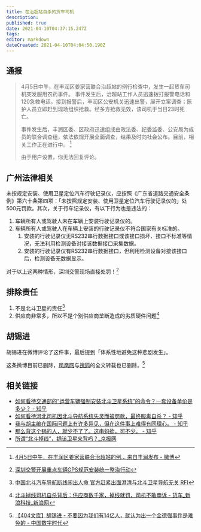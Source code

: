 ```yaml
---
title: 在治超站自杀的货车司机
description: 
published: true
date: 2021-04-10T04:37:15.247Z
tags: 
editor: markdown
dateCreated: 2021-04-10T04:04:50.190Z
---
```


通报
----

> 4月5日中午，在丰润区姜家营联合治超站的例行检查中，发生一起货车司机突发服用农药事件。
事件发生后，治超站工作人员迅速拨打报警电话和120急救电话。接到报警后，丰润区公安机关迅速出警，展开立案调查；医护人员立即赶到现场组织抢救。经多方抢救无效，该司机于当日23时死亡。
>
> 事件发生后，丰润区委、区政府迅速组成由政法委、纪委监委、公安局为成员的联合调查组，依法依规开展全面调查，结果及时向社会公布。目前，相关工作正在进行中。 [^wb1]
>
> 由于用户设置，你无法回复评论。

[^wb1]: [4月5日中午，在丰润区姜家营联合治超站的例... 来自丰润发布 - 微博](https://archive.is/QhvtT "https://weibo.com/3608989405/K9FBkouUi")

广州法律相关
-----------

未按规定安装、使用卫星定位汽车行驶记录仪，应按照《广东省道路交通安全条例》第六十条第四项：「未按照规定安装、使用卫星定位汽车行驶记录仪的」处500元罚款。其次，关于行车记录仪，有以下行为也是违法的：

1. 车辆所有人或驾驶人未在车辆上安装行驶记录仪的。
2. 车辆所有人或驾驶人在车辆上安装的行驶记录仪不符合国家有关标准的。
    1. 安装的行驶记录仪无RS232串行数据接口或该接口损坏、接口不标准等情况，无法利用检测设备对接该数据接口采集数据。
    2. 安装的行驶记录仪有RS232串行数据接口，但利用检测设备对接该接口后，检测设备无数据显示。

对于以上这两种情形，深圳交警现场直接处罚！[^gzfl]

[^gzfl]: [深圳交警开展重点车辆GPS规范安装统一整治行动](https://archive.is/f911p "http://szjj.sz.gov.cn/JGDT/content/post_4487327.html")

排除责任
-------

1. 不是北斗卫星的责任[^rifnts]
2. 供应商非常多，所以不是个别供应商垄断造成的劣质硬件问题[^msh]

[^rifnts]: [中国北斗汽车导航断线闹出人命 官方赶紧出面澄清与北斗卫星导航无关 RFI](https://archive.is/SB1Dr "https://www.rfi.fr/cn/中国/20210409-中国北斗汽车导航断线闹出人命-官方赶紧出面澄清与北斗卫星导航无关")

[^msh]: [北斗掉线司机自杀背后：供应商数千家，掉线就罚，司机不敢申诉 - 货车_新浪科技_新浪网](https://web.archive.org/web/20210409033331/https://finance.sina.com.cn/tech/2021-04-08/doc-ikmxzfmk5686913.shtml)

胡锡进
------

胡锡进在微博评论了这件事，最后提到「体系性地避免这种悲剧发生」。

这条微博目前已删除，[凤凰网](https://archive.is/gBeTo "胡锡进：不要因为我们有14亿人，就认为出一个金德强事件是难免的_凤凰网")与[搜狐](https://archive.is/x1K0P "胡锡进评卡车司机被罚款后自杀事件 - 搜狐网")的全文转载也已删除。[^hxj404]

[^hxj404]: [【404文库】胡锡进 - 不要因为我们有14亿人，就认为出一个金德强事件是难免的 - 中国数字时代](https://web.archive.org/web/20210409025603/https://chinadigitaltimes.net/chinese/664586.html)

相关链接
--------

+ [如何看待交通部的“运营车辆强制安装北斗卫星系统”的命令？一套设备单价是多少？ - 知乎](https://web.archive.org/web/20210407052922/https://www.zhihu.com/question/20717274)
+ [如何看待河北司机因北斗导航系统失灵而被罚款，最终服毒自杀？ - 知乎](https://archive.is/Qb7Q8 "https://www.zhihu.com/question/453444389")
+ [我与胡主编在国际问题上有许多异见，但在这件事上难得有同理心。 - 知乎](https://archive.is/MNgrg "https://www.zhihu.com/question/453444389/answer/1825274271")
+ [那么背这个锅的人，就少不了了。这串蚂蚱，可不少。 - 知乎](https://archive.is/lnk4S "https://www.zhihu.com/question/453444389/answer/1825786684")
+ [所谓“北斗掉线”，锅该卫星来背吗？_京报网](https://archive.is/4n1Pq "https://news.bjd.com.cn/tech/2021/04/10/68017t133.html")

<!--
[北斗系统“掉线”闹出人命 中国定位技术有效性受质疑 — 普通话主页](https://web.archive.org/web/20210409155858/https://www.rfa.org/mandarin/yataibaodao/junshiwaijiao/ql1-04082021060141.html)
-->